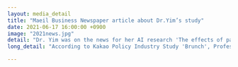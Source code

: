 ```yaml
---
layout: media_detail
title: "Maeil Business Newspaper article about Dr.Yim’s study"
date: 2021-06-17 16:00:00 +0900
image: "2021news.jpg" 
detail: "Dr. Yim was on the news for her AI research 'The effects of parent training about narrative interaction for parents with hearing loss who have children with normal hearing: a case study using AI speakers'. Her research results showed that AI speakers can promote children’s language development as they act as assistants in interaction between parents and children with hearing impairment."
long_detail: "According to Kakao Policy Industry Study 'Brunch', Professor Yim and Ph.D. Student Shinyoung Kim conducted a research on whether AI speakers can promote children’s language development if they act as assistants in interaction between parents and children with hearing impairment. The research team had five parents and children with hearing loss talk while listening to  stories in AI speaker for six weeks, and assessed the child’s story grammar production and comprehension abilities. They showed that children’s comprehension and production of story grammar increased as a result of using AI speakers . The research team said, “We expect AI speaker technology to solve the problem of technology alienation in hearing-impaired families, and to bring about quantitative and qualitative improvements in children’s language development as well as interaction between parents and children.” The study came as a result of digital inclusive research support project using AI speakers conducted by Kakao and Kakao Enterprise in 2020. 정욱, 'AI 스피커, 청각 지적 장애자 의사소통에 도움' 매일경제, 16-June-2021. [online]. Available: https://www.mk.co.kr/news/it/view/2021/06/585503/."

---
```


